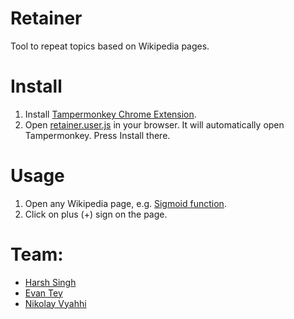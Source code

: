 # Retainer

Tool to repeat topics based on Wikipedia pages.

# Install

1. Install [Tampermonkey Chrome Extension](https://chrome.google.com/webstore/detail/tampermonkey/dhdgffkkebhmkfjojejmpbldmpobfkfo).
2. Open [retainer.user.js](https://github.com/vyahhi/retainer/raw/master/retainer.user.js) in your browser. It will automatically open Tampermonkey. Press Install there.

# Usage

1. Open any Wikipedia page, e.g. [Sigmoid function](https://en.wikipedia.org/wiki/Sigmoid_function).
2. Click on plus (+) sign on the page.

# Team:
* [Harsh Singh](http://github.com/hsingh23)
* [Evan Tey](http://github.com/evantey14)
* [Nikolay Vyahhi](http://github.com/vyahhi)

